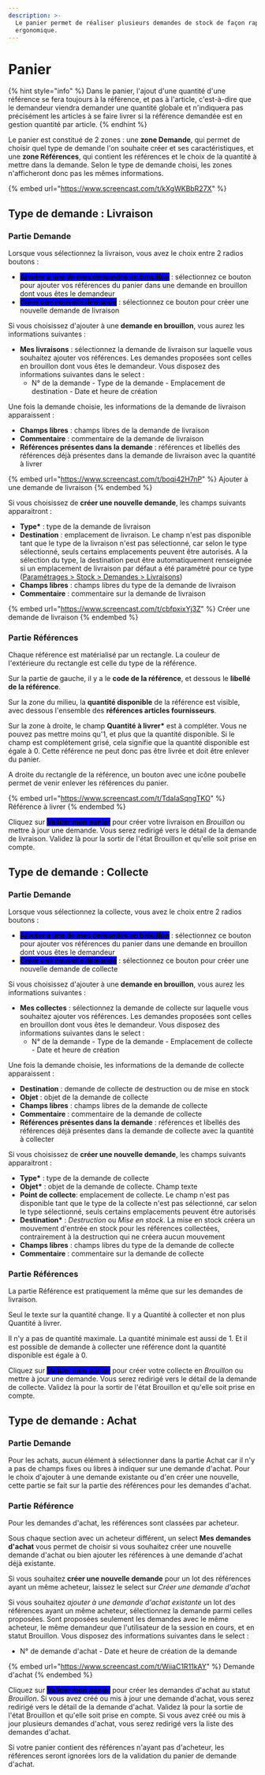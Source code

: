 ```yaml
---
description: >-
  Le panier permet de réaliser plusieurs demandes de stock de façon rapide et
  ergonomique.
---
```


# Panier

{% hint style="info" %}
Dans le panier, l'ajout d'une quantité d'une référence se fera toujours à la référence, et pas à l'article, c'est-à-dire que le demandeur viendra demander une quantité globale et n'indiquera pas précisément les articles à se faire livrer si la référence demandée est en gestion quantité par article.
{% endhint %}

Le panier est constitué de 2 zones : une **zone Demande**, qui permet de choisir quel type de demande l'on souhaite créer et ses caractéristiques, et une **zone Références**, qui contient les références et le choix de la quantité à mettre dans la demande. Selon le type de demande choisi, les zones n'afficheront donc pas les mêmes informations.

{% embed url="https://www.screencast.com/t/kXgWKBbR27X" %}

## Type de demande : Livraison

### Partie Demande

Lorsque vous sélectionnez la livraison, vous avez le choix entre 2 radios boutons :&#x20;

* <mark style="background-color:blue;">**Ajouter à une de mes demandes en brouillon**</mark> : sélectionnez ce bouton pour ajouter vos références du panier dans une demande en brouillon dont vous êtes le demandeur
* <mark style="background-color:blue;">**Créer une nouvelle demande**</mark> : sélectionnez ce bouton pour créer une nouvelle demande de livraison

Si vous choisissez d'ajouter à une **demande en brouillon**, vous aurez les informations suivantes :&#x20;

* **Mes livraisons** : sélectionnez la demande de livraison sur laquelle vous souhaitez ajouter vos références. Les demandes proposées sont celles en brouillon dont vous êtes le demandeur. Vous disposez des informations suivantes dans le select :&#x20;
  * N° de la demande - Type de la demande - Emplacement de destination - Date et heure de création

Une fois la demande choisie, les informations de la demande de livraison apparaissent :&#x20;

* **Champs libres** : champs libres de la demande de livraison
* **Commentaire** : commentaire de la demande de livraison
* **Références présentes dans la demande** : références et libellés des références déjà présentes dans la demande de livraison avec la quantité à livrer

{% embed url="https://www.screencast.com/t/boqi42H7nP" %}
Ajouter à une demande de livraison
{% endembed %}

Si vous choisissez de **créer une nouvelle demande**, les champs suivants apparaitront :&#x20;

* **Type\*** : type de la demande de livraison
* **Destination** : emplacement de livraison. Le champ n'est pas disponible tant que le type de la livraison n'est pas sélectionné, car selon le type sélectionné, seuls certains emplacements peuvent être autorisés. A la sélection du type, la destination peut être automatiquement renseignée si un emplacement de livraison par défaut a été paramétré pour ce type ([Paramétrages > Stock > Demandes > Livraisons](../../parametrages/stock/demandes/livraisons/))
* **Champs libres** : champs libres du type de la demande de livraison
* **Commentaire** : commentaire sur la demande de livraison

{% embed url="https://www.screencast.com/t/cbfpxixYj3Z" %}
Créer une demande de livraison
{% endembed %}

### Partie Références

Chaque référence est matérialisé par un rectangle. La couleur de l'extérieure du rectangle est celle du type de la référence.

Sur la partie de gauche, il y a le **code de la référence**, et dessous le **libellé de la référence**.

Sur la zone du milieu, la **quantité disponible** de la référence est visible, avec dessous l'ensemble des **références articles fournisseurs**.

Sur la zone à droite, le champ **Quantité à livrer\*** est à compléter. Vous ne pouvez pas mettre moins qu'1, et plus que la quantité disponible. Si le champ est complétement grisé, cela signifie que la quantité disponible est égale à 0. Cette référence ne peut donc pas être livrée et doit être enlever du panier.

A droite du rectangle de la référence, un bouton avec une icône poubelle permet de venir enlever les références du panier.

{% embed url="https://www.screencast.com/t/TdaIaSqngTKO" %}
Référence à livrer
{% endembed %}

Cliquez sur <mark style="background-color:blue;">**Valider mon panier**</mark> pour créer votre livraison en _Brouillon_ ou mettre à jour une demande. Vous serez redirigé vers le détail de la demande de livraison. Validez là pour la sortir de l'état Brouillon et qu'elle soit prise en compte.

## Type de demande : Collecte

### Partie Demande

Lorsque vous sélectionnez la collecte, vous avez le choix entre 2 radios boutons :&#x20;

* <mark style="background-color:blue;">**Ajouter à une de mes demandes en brouillon**</mark> : sélectionnez ce bouton pour ajouter vos références du panier dans une demande en brouillon dont vous êtes le demandeur
* <mark style="background-color:blue;">**Créer une nouvelle demande**</mark> : sélectionnez ce bouton pour créer une nouvelle demande de collecte

Si vous choisissez d'ajouter à une **demande en brouillon**, vous aurez les informations suivantes :&#x20;

* **Mes collectes** : sélectionnez la demande de collecte sur laquelle vous souhaitez ajouter vos références. Les demandes proposées sont celles en brouillon dont vous êtes le demandeur. Vous disposez des informations suivantes dans le select :&#x20;
  * N° de la demande - Type de la demande - Emplacement de collecte - Date et heure de création

Une fois la demande choisie, les informations de la demande de collecte apparaissent :&#x20;

* **Destination** : demande de collecte de destruction ou de mise en stock
* **Objet** : objet de la demande de collecte
* **Champs libres** : champs libres de la demande de collecte
* **Commentaire** : commentaire de la demande de collecte
* **Références présentes dans la demande** : références et libellés des références déjà présentes dans la demande de collecte avec la quantité à collecter

Si vous choisissez de **créer une nouvelle demande**, les champs suivants apparaitront :&#x20;

* **Type\*** : type de la demande de collecte
* **Objet\*** : objet de la demande de collecte. Champ texte
* **Point de collecte**: emplacement de collecte. Le champ n'est pas disponible tant que le type de la collecte n'est pas sélectionné, car selon le type sélectionné, seuls certains emplacements peuvent être autorisés
* **Destination\*** : _Destruction_ ou _Mise en stock_. La mise en stock créera un mouvement d'entrée en stock pour les références collectées, contrairement à la destruction qui ne créera aucun mouvement
* **Champs libres** : champs libres du type de la demande de collecte
* **Commentaire** : commentaire sur la demande de collecte

### Partie Références

La partie Référence est pratiquement la même que sur les demandes de livraison.&#x20;

Seul le texte sur la quantité change. Il y a Quantité à collecter et non plus Quantité à livrer.&#x20;

Il n'y a pas de quantité maximale. La quantité minimale est aussi de 1. Et il est possible de demande à collecter une référence dont la quantité disponible est égale à 0.



Cliquez sur <mark style="background-color:blue;">**Valider mon panier**</mark> pour créer votre collecte en _Brouillon_ ou mettre à jour une demande. Vous serez redirigé vers le détail de la demande de collecte. Validez là pour la sortir de l'état Brouillon et qu'elle soit prise en compte.

## Type de demande : Achat

### Partie Demande

Pour les achats, aucun élément à sélectionner dans la partie Achat car il n'y a pas de champs fixes ou libres à indiquer sur une demande d'achat. Pour le choix d'ajouter à une demande existante ou d'en créer une nouvelle, cette partie se fait sur la partie des références pour les demandes d'achat.

### Partie Référence

Pour les demandes d'achat, les références sont classées par acheteur.

Sous chaque section avec un acheteur différent, un select **Mes demandes d'achat** vous permet de choisir si vous souhaitez créer une nouvelle demande d'achat ou bien ajouter les références à une demande d'achat déjà existante.

Si vous souhaitez **créer une nouvelle demande** pour un lot des références ayant un même acheteur, laissez le select sur _Créer une demande d'achat_

Si vous souhaitez _ajouter à une demande d'achat existante_ un lot des références ayant un même acheteur, sélectionnez la demande parmi celles proposées. Sont proposées seulement les demandes avec le même acheteur, le même demandeur que l'utilisateur de la session en cours, et en statut Brouillon. Vous disposez des informations suivantes dans le select :

* N° de demande d'achat - Date et heure de création de la demande

{% embed url="https://www.screencast.com/t/WiiaC1R11kAY" %}
Demande d'achat
{% endembed %}

Cliquez sur <mark style="background-color:blue;">**Valider mon panier**</mark> pour créer les demandes d'achat au statut _Brouillon_. Si vous avez créé ou mis à jour une demande d'achat, vous serez redirigé vers le détail de la demande d'achat. Validez là pour la sortie de l'état Brouillon et qu'elle soit prise en compte. Si vous avez créé ou mis à jour plusieurs demandes d'achat, vous serez redirigé vers la liste des demandes d'achat.

Si votre panier contient des références n'ayant pas d'acheteur, les références seront ignorées lors de la validation du panier de demande d'achat.
